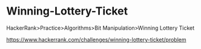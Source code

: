 
# Winning-Lottery-Ticket

HackerRank>Practice>Algorithms>Bit Manipulation>Winning Lottery Ticket

https://www.hackerrank.com/challenges/winning-lottery-ticket/problem
